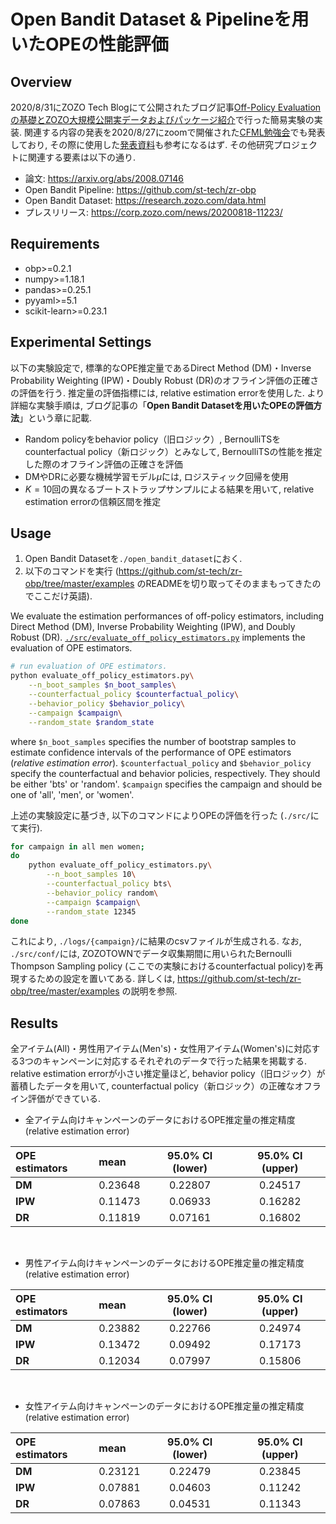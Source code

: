 # Open Bandit Dataset & Pipelineを用いたOPEの性能評価

## Overview
2020/8/31にZOZO Tech Blogにて公開されたブログ記事[Off-Policy Evaluationの基礎とZOZO大規模公開実データおよびパッケージ紹介]()で行った簡易実験の実装. 関連する内容の発表を2020/8/27にzoomで開催された[CFML勉強会](https://cfml.connpass.com/event/183154/)でも発表しており, その際に使用した[発表資料](https://speakerdeck.com/usaito/off-policy-evaluationfalseji-chu-toopen-bandit-dataset-and-pipelinefalseshao-jie)も参考になるはず. その他研究プロジェクトに関連する要素は以下の通り.

- 論文: https://arxiv.org/abs/2008.07146
- Open Bandit Pipeline: https://github.com/st-tech/zr-obp
- Open Bandit Dataset: https://research.zozo.com/data.html
- プレスリリース: https://corp.zozo.com/news/20200818-11223/

## Requirements
- obp>=0.2.1
- numpy>=1.18.1
- pandas>=0.25.1
- pyyaml>=5.1
- scikit-learn>=0.23.1


## Experimental Settings

以下の実験設定で, 標準的なOPE推定量であるDirect Method (DM)・Inverse Probability Weighting (IPW)・Doubly Robust (DR)のオフライン評価の正確さの評価を行う.
推定量の評価指標には, relative estimation errorを使用した.
より詳細な実験手順は, ブログ記事の「**Open Bandit Datasetを用いたOPEの評価方法**」という章に記載.

- Random policyをbehavior policy（旧ロジック）, BernoulliTSをcounterfactual policy（新ロジック）とみなして, BernoulliTSの性能を推定した際のオフライン評価の正確さを評価
- DMやDRに必要な機械学習モデル$\hat{\mu}$には, ロジスティック回帰を使用
- $K=10$回の異なるブートストラップサンプルによる結果を用いて, relative estimation errorの信頼区間を推定

## Usage

1. Open Bandit Datasetを`./open_bandit_dataset`におく.
2. 以下のコマンドを実行 (https://github.com/st-tech/zr-obp/tree/master/examples のREADMEを切り取ってそのままもってきたのでここだけ英語).

We evaluate the estimation performances of off-policy estimators, including Direct Method (DM), Inverse Probability Weighting (IPW), and Doubly Robust (DR).
[`./src/evaluate_off_policy_estimators.py`](./src/evaluate_off_policy_estimators.py) implements the evaluation of OPE estimators.

```bash
# run evaluation of OPE estimators.
python evaluate_off_policy_estimators.py\
    --n_boot_samples $n_boot_samples\
    --counterfactual_policy $counterfactual_policy\
    --behavior_policy $behavior_policy\
    --campaign $campaign\
    --random_state $random_state
```
where `$n_boot_samples` specifies the number of bootstrap samples to estimate confidence intervals of the performance of OPE estimators (*relative estimation error*).
`$counterfactual_policy` and `$behavior_policy` specify the counterfactual and behavior policies, respectively.
They should be either 'bts' or 'random'.
`$campaign` specifies the campaign and should be one of 'all', 'men', or 'women'.


上述の実験設定に基づき, 以下のコマンドによりOPEの評価を行った (`./src/`にて実行).
```bash
for campaign in all men women;
do
    python evaluate_off_policy_estimators.py\
        --n_boot_samples 10\
        --counterfactual_policy bts\
        --behavior_policy random\
        --campaign $campaign\
        --random_state 12345
done
```

これにより, `./logs/{campaign}/`に結果のcsvファイルが生成される.
なお, `./src/conf/`には, ZOZOTOWNでデータ収集期間に用いられたBernoulli Thompson Sampling policy (ここでの実験におけるcounterfactual policy)を再現するための設定を置いてある. 詳しくは, https://github.com/st-tech/zr-obp/tree/master/examples の説明を参照.


## Results

全アイテム(All)・男性用アイテム(Men's)・女性用アイテム(Women's)に対応する3つのキャンペーンに対応するそれぞれのデータで行った結果を掲載する.
relative estimation errorが小さい推定量ほど, behavior policy（旧ロジック）が蓄積したデータを用いて, counterfactual policy（新ロジック）の正確なオフライン評価ができている.


- 全アイテム向けキャンペーンのデータにおけるOPE推定量の推定精度 (relative estimation error)

| **OPE estimators** | mean | 95.0% CI (lower) | 95.0% CI (upper) |
| :--- | :--- | :---: | :---: |
**DM** | 0.23648 | 0.22807 | 0.24517 |
**IPW** | 0.11473 | 0.06933 | 0.16282 |
**DR** | 0.11819 | 0.07161 | 0.16802 |

<br>

- 男性アイテム向けキャンペーンのデータにおけるOPE推定量の推定精度 (relative estimation error)

| **OPE estimators** | mean | 95.0% CI (lower) | 95.0% CI (upper) |
| :--- | :--- | :---: | :---: |
**DM** | 0.23882 | 0.22766 | 0.24974
**IPW** | 0.13472 | 0.09492 | 0.17173
**DR** | 0.12034 | 0.07997 | 0.15806

<br>

- 女性アイテム向けキャンペーンのデータにおけるOPE推定量の推定精度 (relative estimation error)

| **OPE estimators** | mean | 95.0% CI (lower) | 95.0% CI (upper) |
| :--- | :--- | :---: | :---: |
| **DM** | 0.23121 | 0.22479 | 0.23845 |
| **IPW** | 0.07881 | 0.04603 | 0.11242 |
| **DR** | 0.07863 | 0.04531 | 0.11343 |

